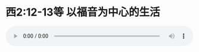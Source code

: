 # 西2:12-13等 以福音为中心的生活

<audio style="width: 100%;" preload="false" controls controlslist="nodownload"><source src="//cdn.simai.ml/audio/mp3/old/27343.mp3" type="audio/mpeg">Your browser does not support the audio element.</audio>


